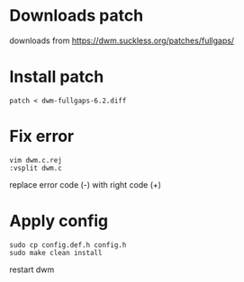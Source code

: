 # Downloads patch
downloads from https://dwm.suckless.org/patches/fullgaps/
# Install patch
```
patch < dwm-fullgaps-6.2.diff
```
# Fix error
```
vim dwm.c.rej
:vsplit dwm.c
```
replace error code (-) with right code (+)
# Apply config
```
sudo cp config.def.h config.h
sudo make clean install
```
restart dwm
